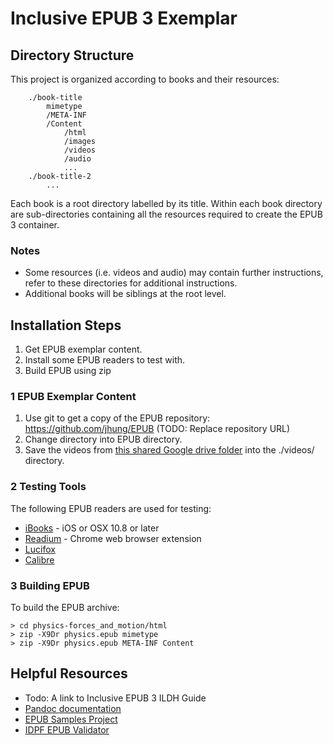 # Inclusive EPUB 3 Exemplar

## Directory Structure

This project is organized according to books and their resources:

        ./book-title
            mimetype
            /META-INF
            /Content
                /html
                /images
                /videos
                /audio
                ...
        ./book-title-2
            ...

Each book is a root directory labelled by its title. Within each book directory are sub-directories containing all the resources required to create the EPUB 3 container.

### Notes
* Some resources (i.e. videos and audio) may contain further instructions, refer to these directories for additional instructions.
* Additional books will be siblings at the root level.

## Installation Steps
1. Get EPUB exemplar content.
2. Install some EPUB readers to test with.
3. Build EPUB using zip

### 1 EPUB Exemplar Content

1. Use git to get a copy of the EPUB repository: https://github.com/jhung/EPUB (TODO: Replace repository URL)
2. Change directory into EPUB directory.
3. Save the videos from [this shared Google drive folder](https://drive.google.com/folderview?id=0BxzmBMhbP3nGTXJENVZOcl9pS0E&usp=sharing) into the ./videos/ directory.

### 2 Testing Tools

The following EPUB readers are used for testing:

- [iBooks](http://www.apple.com/ca/ibooks/) - iOS or OSX 10.8 or later
- [Readium](http://readium.org/) - Chrome web browser extension
- [Lucifox](http://lucidor.org/lucifox/)
- [Calibre](http://calibre-ebook.com/)

### 3 Building EPUB

To build the EPUB archive:

    > cd physics-forces_and_motion/html
    > zip -X9Dr physics.epub mimetype
    > zip -X9Dr physics.epub META-INF Content


## Helpful Resources

- Todo: A link to Inclusive EPUB 3 ILDH Guide
- [Pandoc documentation](http://johnmacfarlane.net/pandoc/README.html)
- [EPUB Samples Project](https://code.google.com/p/epub-samples/)
- [IDPF EPUB Validator](http://validator.idpf.org/)
